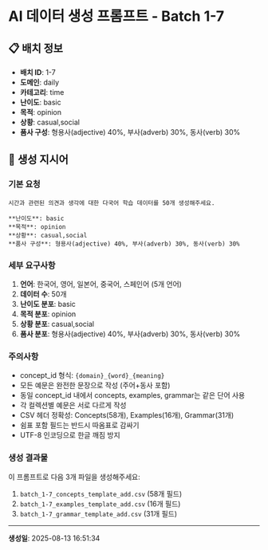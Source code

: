 # AI 데이터 생성 프롬프트 - Batch 1-7

## 📋 배치 정보

- **배치 ID**: 1-7
- **도메인**: daily
- **카테고리**: time
- **난이도**: basic
- **목적**: opinion
- **상황**: casual,social
- **품사 구성**: 형용사(adjective) 40%, 부사(adverb) 30%, 동사(verb) 30%

## 🎯 생성 지시어

### 기본 요청
```
시간과 관련된 의견과 생각에 대한 다국어 학습 데이터를 50개 생성해주세요.

**난이도**: basic
**목적**: opinion
**상황**: casual,social
**품사 구성**: 형용사(adjective) 40%, 부사(adverb) 30%, 동사(verb) 30%
```

### 세부 요구사항

1. **언어**: 한국어, 영어, 일본어, 중국어, 스페인어 (5개 언어)
2. **데이터 수**: 50개
3. **난이도 분포**: basic
4. **목적 분포**: opinion
5. **상황 분포**: casual,social
6. **품사 분포**: 형용사(adjective) 40%, 부사(adverb) 30%, 동사(verb) 30%

### 주의사항

- concept_id 형식: `{domain}_{word}_{meaning}`
- 모든 예문은 완전한 문장으로 작성 (주어+동사 포함)
- 동일 concept_id 내에서 concepts, examples, grammar는 같은 단어 사용
- 각 컬렉션별 예문은 서로 다르게 작성
- CSV 헤더 정확성: Concepts(58개), Examples(16개), Grammar(31개)
- 쉼표 포함 필드는 반드시 따옴표로 감싸기
- UTF-8 인코딩으로 한글 깨짐 방지

### 생성 결과물

이 프롬프트로 다음 3개 파일을 생성해주세요:
1. `batch_1-7_concepts_template_add.csv` (58개 필드)
2. `batch_1-7_examples_template_add.csv` (16개 필드)  
3. `batch_1-7_grammar_template_add.csv` (31개 필드)

---

**생성일**: 2025-08-13 16:51:34
